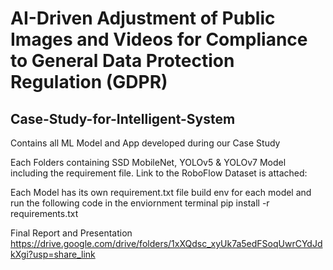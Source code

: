 # AI-Driven Adjustment of Public Images and Videos for Compliance to General Data Protection Regulation (GDPR)
## Case-Study-for-Intelligent-System
Contains all ML Model and App developed during our Case Study 

Each Folders containing SSD MobileNet, YOLOv5 & YOLOv7 Model including the requirement file.
Link to the RoboFlow Dataset is attached: 

Each Model has its own requirement.txt file
build env for each model and run the following code in the enviornment terminal
pip install -r requirements.txt

Final Report and Presentation
https://drive.google.com/drive/folders/1xXQdsc_xyUk7a5edFSoqUwrCYdJdkXgi?usp=share_link
